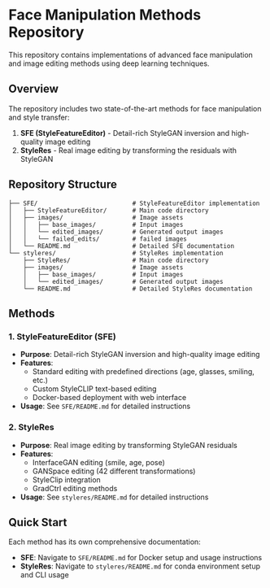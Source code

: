 # Face Manipulation Methods Repository

This repository contains implementations of advanced face manipulation and image editing methods using deep learning techniques.

## Overview

The repository includes two state-of-the-art methods for face manipulation and style transfer:

1. **SFE (StyleFeatureEditor)** - Detail-rich StyleGAN inversion and high-quality image editing
2. **StyleRes** - Real image editing by transforming the residuals with StyleGAN

## Repository Structure

```
├── SFE/                          # StyleFeatureEditor implementation
│   ├── StyleFeatureEditor/       # Main code directory
│   ├── images/                   # Image assets
│   │   ├── base_images/          # Input images
│   │   └── edited_images/        # Generated output images
│   │   └── failed_edits/         # failed images
│   └── README.md                 # Detailed SFE documentation
└── styleres/                     # StyleRes implementation
    ├── StyleRes/                 # Main code directory
    ├── images/                   # Image assets
    │   ├── base_images/          # Input images
    │   └── edited_images/        # Generated output images
    └── README.md                 # Detailed StyleRes documentation

```

## Methods

### 1. StyleFeatureEditor (SFE)
- **Purpose**: Detail-rich StyleGAN inversion and high-quality image editing
- **Features**: 
  - Standard editing with predefined directions (age, glasses, smiling, etc.)
  - Custom StyleCLIP text-based editing
  - Docker-based deployment with web interface
- **Usage**: See `SFE/README.md` for detailed instructions

### 2. StyleRes
- **Purpose**: Real image editing by transforming StyleGAN residuals
- **Features**:
  - InterfaceGAN editing (smile, age, pose)
  - GANSpace editing (42 different transformations)
  - StyleClip integration
  - GradCtrl editing methods
- **Usage**: See `styleres/README.md` for detailed instructions

## Quick Start

Each method has its own comprehensive documentation:

- **SFE**: Navigate to `SFE/README.md` for Docker setup and usage instructions
- **StyleRes**: Navigate to `styleres/README.md` for conda environment setup and CLI usage
